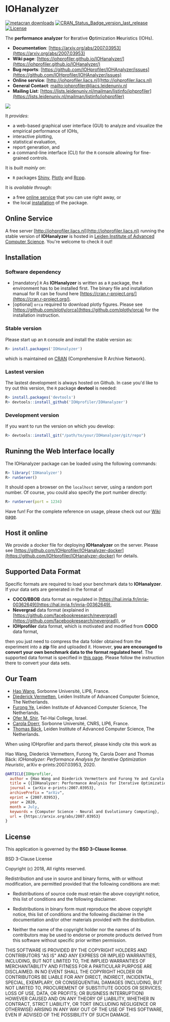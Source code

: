# IOHanalyzer

[![metacran downloads](https://cranlogs.r-pkg.org/badges/IOHanalyzer)](https://cran.r-project.org/package=IOHanalyzer)
[![CRAN_Status_Badge_version_last_release](https://www.r-pkg.org/badges/version-last-release/IOHanalyzer)](https://cran.r-project.org/package=IOHanalyzer)
[![License](https://img.shields.io/badge/License-BSD%203--Clause-blue.svg)](https://opensource.org/licenses/BSD-3-Clause)

The __performance analyzer__ for **I**terative **O**ptimization **H**euristics (IOHs).

* __Documentation__: [https://arxiv.org/abs/2007.03953](https://arxiv.org/abs/2007.03953)
* __Wiki page__: [https://iohprofiler.github.io/IOHanalyzer/](https://iohprofiler.github.io/IOHanalyzer/)
* __Bug reports__: [https://github.com/IOHprofiler/IOHAnalyzer/issues](https://github.com/IOHprofiler/IOHAnalyzer/issues)
* __Online service__: [http://iohprofiler.liacs.nl](http://iohprofiler.liacs.nl)
* __General Contact__: [mailto:iohprofiler@liacs.leidenuniv.nl](mailto:iohprofiler@liacs.leidenuniv.nl)
* __Mailing List__: [https://lists.leidenuniv.nl/mailman/listinfo/iohprofiler](https://lists.leidenuniv.nl/mailman/listinfo/iohprofiler)

![](./misc/demo.gif)

It _provides_:

* a web-based graphical user interface (GUI) to analyze and visualize the empirical performance of IOHs,
* interactive plotting,
* statistical evaluation,
* report generation, and
* a command-line interface (CLI) for the `R` console allowing for fine-grained controls.  

It is _built mainly on_:

* `R` packages [Shiny](https://shiny.rstudio.com/), [Plotly](https://plot.ly/) and [Rcpp](http://www.rcpp.org/).
<!-- * [scmacp](https://github.com/b0rxa/scmamp) package for Bayesian analysis. -->

It is _available through_:

* a free [online service](#server) that you can use right away, or
* the local [installation](#install) of the package.

## <a name="server"></a>Online Service

A free server [http://iohprofiler.liacs.nl](http://iohprofiler.liacs.nl) running the stable version of __IOHanalyzer__ is hosted in [Leiden Institute of Advanced Computer Science](https://liacs.leidenuniv.nl/). You're welcome to check it out!

## <a name="install"></a>Installation

### Software dependency

* [mandatory] `R` As __IOHanalyzer__ is written as a `R` package, the `R` environment has to be installed first. The binary file and installation manual for R can be found here [https://cran.r-project.org/](https://cran.r-project.org/).
* [optional] `orca` required to download plotly figures. Please see [https://github.com/plotly/orca](https://github.com/plotly/orca) for the installation instruction.

### Stable version

Please start up an `R` console and install the stable version as:

```r
R> install.packages('IOHanalyzer')
```

which is maintained on [CRAN](https://CRAN.R-project.org/package=IOHanalyzer) (Comprehensive R Archive Network).

### Lastest version

The lastest development is always hosted on Github. In case you'd like to try out this version, the `R` package **devtool** is needed:

```r
R> install.packages('devtools')
R> devtools::install_github('IOHprofiler/IOHanalyzer')
```

### Development version

If you want to run the version on which you develop:

```r
R> devtools::install_git("/path/to/your/IOHanalyzer/git/repo")
```

## <a name="run"></a>Runinng the Web Interface locally

The IOHanalyzer package can be loaded using the following commands:

```r
R> library('IOHanalyzer')
R> runServer()
```

It should open a browser on the `localhost` server, using a random port number. Of course, you
could also specify the port number directly:

```r
R> runServer(port = 1234)
```

Have fun! For the complete reference on usage, please check out our [Wiki page](https://iohprofiler.github.io/).

## Host it online

We provide a docker file for deploying __IOHanalyzer__ on the server. Please see [https://github.com/IOHprofiler/IOHanalyzer-docker](https://github.com/IOHprofiler/IOHanalyzer-docker) for details.

## Supported Data Format

Specific formats are required to load your benchmark data to **IOHanalyzer**. If your data sets are generated in the format of

* **COCO/BBOB** data format as regulated in [https://hal.inria.fr/inria-00362649](https://hal.inria.fr/inria-00362649),
* **Nevergrad** data format (explained in [https://github.com/facebookresearch/nevergrad](https://github.com/facebookresearch/nevergrad)), or
* **IOHprofiler** data format, which is motivated and modified from **COCO** data format,

then you just need to compress the data folder obtained from the experiment into a __zip__ file and uploaded it. However, **you are encouraged to convert your own benchmark data to the format regulated here!**. The supported data format is specified in [this page](https://iohprofiler.github.io/IOHanalyzer/data/). Please follow the instruction there to convert your data sets.

## Our Team

* [Hao Wang](https://www.lip6.fr/actualite/personnes-fiche.php?ident=D2381), Sorbonne Université, LIP6, France.
* [Diederick Vermetten](https://www.universiteitleiden.nl/en/staffmembers/diederick-vermetten), Leiden Institute of Advanced Computer Science, The Netherlands.
* [Furong Ye](https://www.universiteitleiden.nl/en/staffmembers/furong-ye), Leiden Institute of Advanced Computer Science, The Netherlands.
* [Ofer M. Shir](https://ofersh.github.io/telhai), Tel-Hai College, Israel.
* [Carola Doerr](http://www-desir.lip6.fr/~doerr/), Sorbonne Université, CNRS, LIP6, France.
* [Thomas Bäck](https://www.universiteitleiden.nl/en/staffmembers/thomas-back), Leiden Institute of Advanced Computer Science, The Netherlands.

When using IOHprofiler and parts thereof, please kindly cite this work as

Hao Wang, Diederick Vermettern, Furong Ye, Carola Doerr and Thomas Bäck: _IOHanalyzer: Performance Analysis for Iterative Optimization Heuristic_, arXiv e-prints:2007.03953, 2020.

```bibtex
@ARTICLE{IOHprofiler,
  author = {Hao Wang and Diederick Vermettern and Furong Ye and Carola Doerr and Thomas B{\"a}ck},
  title = {{IOHanalyzer: Performance Analysis for Iterative Optimization Heuristic}},
  journal = {arXiv e-prints:2007.03953},
  archivePrefix = "arXiv",
  eprint = {2007.03953},
  year = 2020,
  month = July,
  keywords = {Computer Science - Neural and Evolutionary Computing},
  url = {https://arxiv.org/abs/2007.03953}
}
```

## License

This application is governed by the __BSD 3-Clause license__.

BSD 3-Clause License

Copyright (c) 2018,
All rights reserved.

Redistribution and use in source and binary forms, with or without
modification, are permitted provided that the following conditions are met:

* Redistributions of source code must retain the above copyright notice, this
  list of conditions and the following disclaimer.

* Redistributions in binary form must reproduce the above copyright notice,
  this list of conditions and the following disclaimer in the documentation
  and/or other materials provided with the distribution.

* Neither the name of the copyright holder nor the names of its
  contributors may be used to endorse or promote products derived from
  this software without specific prior written permission.

THIS SOFTWARE IS PROVIDED BY THE COPYRIGHT HOLDERS AND CONTRIBUTORS "AS IS"
AND ANY EXPRESS OR IMPLIED WARRANTIES, INCLUDING, BUT NOT LIMITED TO, THE
IMPLIED WARRANTIES OF MERCHANTABILITY AND FITNESS FOR A PARTICULAR PURPOSE ARE
DISCLAIMED. IN NO EVENT SHALL THE COPYRIGHT HOLDER OR CONTRIBUTORS BE LIABLE
FOR ANY DIRECT, INDIRECT, INCIDENTAL, SPECIAL, EXEMPLARY, OR CONSEQUENTIAL
DAMAGES (INCLUDING, BUT NOT LIMITED TO, PROCUREMENT OF SUBSTITUTE GOODS OR
SERVICES; LOSS OF USE, DATA, OR PROFITS; OR BUSINESS INTERRUPTION) HOWEVER
CAUSED AND ON ANY THEORY OF LIABILITY, WHETHER IN CONTRACT, STRICT LIABILITY,
OR TORT (INCLUDING NEGLIGENCE OR OTHERWISE) ARISING IN ANY WAY OUT OF THE USE
OF THIS SOFTWARE, EVEN IF ADVISED OF THE POSSIBILITY OF SUCH DAMAGE.
